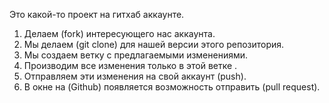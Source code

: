 Это какой-то проект на гитхаб аккаунте.


1. Делаем (fork) интересующего нас аккаунта.
2. Мы делаем (git clone) для нашей версии этого репозитория.
3. Мы создаем ветку с предлагаемыми изменениями.
4. Производим все изменения только в этой ветке .
5. Отправляем эти изменения на свой аккаунт (push).
6. В окне на (Github) появляется возможность отправить (pull request).